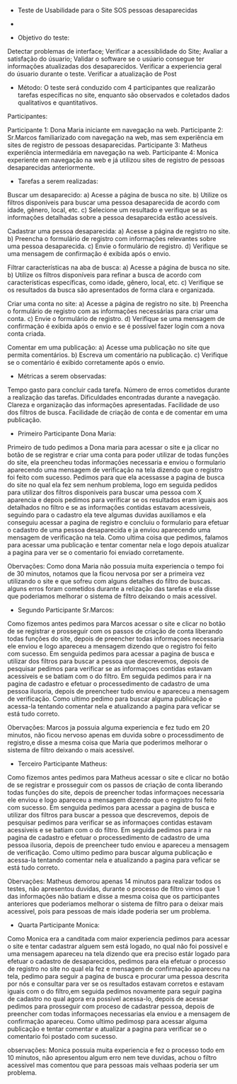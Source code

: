 - Teste de Usabilidade para o Site SOS pessoas desaparecidas

- 
- Objetivo do teste: 

Detectar problemas de interface;
Verificar a acessiblidade do Site;
Avaliar a satisfação do úsuario;
Validar o software se o usúario consegue ter informações atualizadas dos desaparecidos.
Verificar a experiencia geral do úsuario durante o teste.
Verificar a atualização de Post

- Método: O teste será conduzido com 4 participantes que realizarão tarefas específicas no site, enquanto são observados e coletados dados qualitativos e quantitativos.

Participantes:

Participante 1: Dona Maria iniciante em navegação na web.
Participante 2: Sr.Marcos familiarizado com navegação na web, mas sem experiência em sites de registro de pessoas desaparecidas.
Participante 3: Matheus experiência intermediária em navegação na web.
Participante 4: Monica experiente em navegação na web e já utilizou sites de registro de pessoas desaparecidas anteriormente.

- Tarefas a serem realizadas:

Buscar um desaparecido:
a) Acesse a página de busca no site.
b) Utilize os filtros disponíveis para buscar uma pessoa desaparecida de acordo com idade, gênero, local, etc.
c) Selecione um resultado e verifique se as informações detalhadas sobre a pessoa desaparecida estão acessíveis.

Cadastrar uma pessoa desaparecida:
a) Acesse a página de registro no site.
b) Preencha o formulário de registro com informações relevantes sobre uma pessoa desaparecida.
c) Envie o formulário de registro.
d) Verifique se uma mensagem de confirmação é exibida após o envio.

Filtrar características na aba de busca:
a) Acesse a página de busca no site.
b) Utilize os filtros disponíveis para refinar a busca de acordo com características específicas, como idade, gênero, local, etc.
c) Verifique se os resultados da busca são apresentados de forma clara e organizada.

Criar uma conta no site:
a) Acesse a página de registro no site.
b) Preencha o formulário de registro com as informações necessárias para criar uma conta.
c) Envie o formulário de registro.
d) Verifique se uma mensagem de confirmação é exibida após o envio e se é possível fazer login com a nova conta criada.

Comentar em uma publicação:
a) Acesse uma publicação no site que permita comentários.
b) Escreva um comentário na publicação.
c) Verifique se o comentário é exibido corretamente após o envio.

- Métricas a serem observadas:

Tempo gasto para concluir cada tarefa.
Número de erros cometidos durante a realização das tarefas.
Dificuldades encontradas durante a navegação.
Clareza e organização das informações apresentadas.
Facilidade de uso dos filtros de busca.
Facilidade de criação de conta e de comentar em uma publicação.


- Primeiro Participante Dona Maria:

Primeiro de tudo pedimos a Dona maria para acessar o site e ja clicar no botão de se registrar e criar uma conta para poder utilizar de todas funções do site, ela preencheu todas informações necessaria
e enviou o formulario aparecendo uma mensagem de verificação na tela dizendo que o registro foi feito com sucesso.
Pedimos para que ela acessasse  a pagina de busca do site no qual ela fez sem nenhum problema, logo em seguida pedidos para utilizar dos filtros disponiveis para buscar uma pessoa com X aparencia
e depois pedimos para verificar se os resultados eram iguais aos detalhados no filtro e se as informações contidas estavam acessiveis, seguindo para o cadastro ela teve algumas duvidas 
auxiliamos e ela conseguiu acessar a pagina de registro e concluiu o formulario para efetuar o cadastro de uma pessoa desaparecida e ja enviou aparecendo uma mensagem de verificação na tela.
Como  ultima coisa que pedimos, falamos para acessar uma publicação e tentar comentar nela e logo depois atualizar a pagina para ver se o comentario foi enviado corretamente.

Obervações: Como dona Maria não possuia muita experiencia o  tempo foi de 30 minutos, notamos que la ficou nervosa por ser a primeira vez utilizando o site e que sofreu com alguns detalhes do filtro de buscas.
alguns erros foram cometidos durante a relização das tarefas e ela disse que poderiamos melhorar o sistema de filtro deixando o mais acessivel. 

- Segundo Participante Sr.Marcos:

Como fizemos antes pedimos para Marcos acessar o site e clicar no botão de se registrar e prosseguir com os passos de criação de conta liberando todas funções do site,
depois de preencher todas informaçoes necessaria ele enviou e logo apareceu a mensagem dizendo que o registro foi feito com sucesso. Em senguida pedimos para acessar a pagina de busca
e utilizar dos filtros para buscar a pessoa que descrevemos, depois de pesquisar pedimos para verificar se as informaçoes contidas estavam acessiveis e se batiam com o do filtro.
Em seguida pedimos para ir na pagina de cadastro e efetuar o processedimento de cadastro de uma pessoa ilusoria, depois de preencheer tudo enviou e apareceu a mensagem de verificação.
Como ultimo pedimo para buscar alguma publicação e acessa-la tentando comentar nela e atualizando a pagina para veficar se está tudo correto.

Obervações: Marcos ja possuia alguma experiencia e fez tudo em 20 minutos, não ficou nervoso apenas em duvida sobre o processdimento de registro,e disse a mesma coisa que Maria que poderimos
melhorar o sistema de filtro deixando o mais acessivel.

- Terceiro Participante Matheus:

Como fizemos antes pedimos para Matheus acessar o site e clicar no botão de se registrar e prosseguir com os passos de criação de conta liberando todas funções do site,
depois de preencher todas informaçoes necessaria ele enviou e logo apareceu a mensagem dizendo que o registro foi feito com sucesso. Em senguida pedimos para acessar a pagina de busca
e utilizar dos filtros para buscar a pessoa que descrevemos, depois de pesquisar pedimos para verificar se as informaçoes contidas estavam acessiveis e se batiam com o do filtro.
Em seguida pedimos para ir na pagina de cadastro e efetuar o processedimento de cadastro de uma pessoa ilusoria, depois de preencheer tudo enviou e apareceu a mensagem de verificação.
Como ultimo pedimo para buscar alguma publicação e acessa-la tentando comentar nela e atualizando a pagina para veficar se está tudo correto.

Obervações: Matheus demorou apenas 14 minutos para realizar todos os testes, não apresentou duvidas, durante o processo de filtro vimos que 1  das informações não batiam e disse a mesma coisa que os 
participantes anteriores que poderiamos melhorar o sistema de filtro para o deixar mais acessivel, pois para pessoas de mais idade poderia ser um problema.

- Quarta Participante Monica:

Como Monica era a canditada com maior experiencia pedimos para acessar o site e tentar cadastrar alguem sem está logado, no qual não foi possivel e uma mensagem apareceu na tela 
dizendo que era preciso estár logado para efetuar o cadastro de desaparecidos, pedimos para ela efetuar o processo de registro no site no qual ela fez e mensagem de confirmação apareceu na tela,
pedimo para seguir a pagina de busca e procurar uma pessoa descrita por nós e consultar para ver se os resultados estavam corretos e estavam iguais com o do filtro,em seguida pedimos novamente
para seguir  pagina de cadastro no qual agora era possivel acessa-lo, depois de acessar pedimos para prosseguir com proceso de cadastrar pessoa, depois de preencher com todas
informaçoes necessarias ela enviou e a mensagem de confirmação apareceu.
Como ultimo pedimosp para acessar alguma publicação e tentar comentar e atualizar a pagina para verificar se o comentario foi postado com sucesso.

observações: Monica possuia muita experiencia e fez o processo todo em 10 minutos, não apresentou algum erro nem teve duvidas, achou o filtro acessivel mas comentou que para pessoas mais velhaas
poderia ser um problema.
